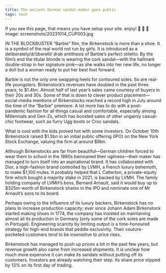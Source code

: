 ```yaml
---
title: The ancient German sandal-maker goes public
tags: text
---
```


If you see this page, that means you have setup your site. enjoy! :ghost: :ghost: :ghost:
image: screenshots/20231014_CUP003.jpg

IN THE BLOCKBUSTER “Barbie” film, the Birkenstock is more than a shoe. It is a symbol of the real world not run by girls. It is introduced as a deliberately/dɪˈlɪbərətli/ drab antithesis of Barbie’s perfect stiletto. By the film’s end the titular blonde is wearing the cork sandal—with the hallmark double-strap in her signature pink—as she walks into her new life, no longer a doll but a woman ready to put her best foot forward.

Barbie is not the only one swapping heels for contoured soles. So are real-life youngsters. Birkenstock’s revenues have doubled in the past three years, to $1.4bn. Almost half of last year’s sales came courtesy of buyers in their 20s and 30s. Some of that is down to clever product placement—social-media mentions of Birkenstocks reached a record high in July around the time of the “Barbie” premiere. A lot more has to do with a post-pandemic fashion for all things casual and comfortable, especially among Millennials and Gen-Zs, which has boosted sales of other ungainly casual-chic footwear, such as furry Ugg boots or Croc sandals.

What is cool with the kids proved hot with some investors. On October 10th Birkenstock raised $1.5bn in an initial public offering (IPO) on the New York Stock Exchange, valuing the firm at around $9bn.

Although Birkenstocks are far from beautiful—German children forced to wear them to school in the 1980s bemoaned their ugliness—their maker has managed to turn itself into an aspirational brand. It has collaborated with Dior, a high-fashion brand controlled by LVMH, a French luxury behemoth, to make $1,100 mules. It probably helped that L Catterton, a private-equity firm which bought a majority stake in 2021, is backed by LVMH. The family holding company of LVMH’s boss, Bernard Arnault, said it would buy up to $325m-worth of Birkenstock shares in the IPO and nominate one of Mr Arnault’s sons to its board.

Perhaps owing to the influence of its luxury backers, Birkenstock has no plans to increase production capacity; ever since Johann Adam Birkenstock started making shoes in 1774, the company has insisted on maintaining almost all its production in Germany (only some of the cork soles are made in Portugal). Engineering scarcity by limiting output is a time-honoured strategy for high-end brands that peddle exclusivity. Their couture-pocketed customers tend to be insensitive to price rises.

Birkenstock has managed to push up prices a bit in the past few years, but revenue growth also came from increased shipments. It is unclear how much more expensive it can make its sandals without putting off its customers. Investors are already watching their step. Its share price slipped by 13% on its first day of trading. 

